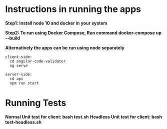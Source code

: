 
# Instructions in running the apps

**Step1: install node 10 and docker in your system**

**Step2: To run using Docker Compose, Run command docker-compose up --build**

**Alternatively the apps can be run using node separately**
```
client-side:
  cd angular-code-validator
  ng serve

server-side:
  cd api
  npm run start
```

# Running Tests
**Normal Unit test for client: bash test.sh**
**Headless Unit test for client: bash test-headless.sh**